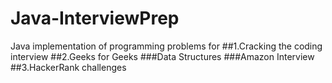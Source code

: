 # Java-InterviewPrep
Java implementation of programming problems for 
##1.Cracking the coding interview
##2.Geeks for Geeks
###Data Structures
###Amazon Interview
##3.HackerRank challenges
